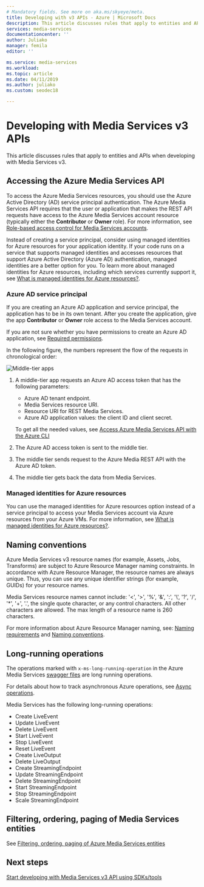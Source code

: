 ```yaml
---
# Mandatory fields. See more on aka.ms/skyeye/meta.
title: Developing with v3 APIs - Azure | Microsoft Docs
description: This article discusses rules that apply to entities and APIs when developing with Media Services v3. 
services: media-services
documentationcenter: ''
author: Juliako
manager: femila
editor: ''

ms.service: media-services
ms.workload: 
ms.topic: article
ms.date: 04/11/2019
ms.author: juliako
ms.custom: seodec18

---
```


# Developing with Media Services v3 APIs

This article discusses rules that apply to entities and APIs when developing with Media Services v3.

## Accessing the Azure Media Services API

To access the Azure Media Services resources, you should use the Azure Active Directory (AD) service principal authentication. The Azure Media Services API requires that the user or application that makes the REST API requests have access to the Azure Media Services account resource (typically either the **Contributor** or **Owner** role). For more information, see [Role-based access control for Media Services accounts](rbac-overview.md).

Instead of creating a service principal, consider using managed identities for Azure resources for your application identity. If your code runs on a service that supports managed identities and accesses resources that support Azure Active Directory (Azure AD) authentication, managed identities are a better option for you. To learn more about managed identities for Azure resources, including which services currently support it, see [What is managed identities for Azure resources?](../../active-directory/managed-identities-azure-resources/overview.md).

### Azure AD service principal 

If you are creating an Azure AD application and service principal, the application has to be in its own tenant. After you create the application, give the app **Contributor** or **Owner** role access to the Media Services account. 

If you are not sure whether you have permissions to create an Azure AD application, see [Required permissions](../../active-directory/develop/howto-create-service-principal-portal.md#required-permissions).

In the following figure, the numbers represent the flow of the requests in chronological order:

![Middle-tier apps](../previous/media/media-services-use-aad-auth-to-access-ams-api/media-services-principal-service-aad-app1.png)

1. A middle-tier app requests an Azure AD access token that has the following parameters:  

   * Azure AD tenant endpoint.
   * Media Services resource URI.
   * Resource URI for REST Media Services.
   * Azure AD application values: the client ID and client secret.
   
   To get all the needed values, 
see [Access Azure Media Services API with the Azure CLI](access-api-cli-how-to.md)

2. The Azure AD access token is sent to the middle tier.
4. The middle tier sends request to the Azure Media REST API with the Azure AD token.
5. The middle tier gets back the data from Media Services.

###  Managed identities for Azure resources

You can use the managed identities for Azure resources option instead of a service principal to access your Media Services account via Azure resources from your Azure VMs. For more information, see [What is managed identities for Azure resources?](../../active-directory/managed-identities-azure-resources/overview.md).

## Naming conventions

Azure Media Services v3 resource names (for example, Assets, Jobs, Transforms) are subject to Azure Resource Manager naming constraints. In accordance with Azure Resource Manager, the resource names are always unique. Thus, you can use any unique identifier strings (for example, GUIDs) for your resource names. 

Media Services resource names cannot include: '<', '>', '%', '&', ':', '&#92;', '?', '/', '*', '+', '.', the single quote character, or any control characters. All other characters are allowed. The max length of a resource name is 260 characters. 

For more information about Azure Resource Manager naming, see: [Naming requirements](https://github.com/Azure/azure-resource-manager-rpc/blob/master/v1.0/resource-api-reference.md#arguments-for-crud-on-resource) and [Naming conventions](https://docs.microsoft.com/azure/architecture/best-practices/naming-conventions).

## Long-running operations

The operations marked with `x-ms-long-running-operation` in the Azure Media Services [swagger files](https://github.com/Azure/azure-rest-api-specs/blob/master/specification/mediaservices/resource-manager/Microsoft.Media/stable/2018-07-01/streamingservice.json) are long running operations. 

For details about how to track asynchronous Azure operations, see [Async operations](https://docs.microsoft.com/azure/azure-resource-manager/resource-manager-async-operations#monitor-status-of-operation).

Media Services has the following long-running operations:

* Create LiveEvent
* Update LiveEvent
* Delete LiveEvent
* Start LiveEvent
* Stop LiveEvent
* Reset LiveEvent
* Create LiveOutput
* Delete LiveOutput
* Create StreamingEndpoint
* Update StreamingEndpoint
* Delete StreamingEndpoint
* Start StreamingEndpoint
* Stop StreamingEndpoint
* Scale StreamingEndpoint

## Filtering, ordering, paging of Media Services entities

See [Filtering, ordering, paging of Azure Media Services entities](entities-overview.md)

## Next steps

[Start developing with Media Services v3 API using SDKs/tools](developers-guide.md)
